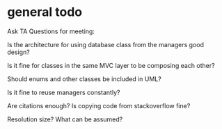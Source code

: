 # general todo

Ask  TA Questions for meeting: 

Is the architecture for using database class from the managers good design?

Is it fine for classes in the same MVC layer to be composing each other?

Should enums and other classes be included in UML?

Is it fine to reuse managers constantly?

Are citations enough? Is copying code from stackoverflow fine?

Resolution size? What can be assumed?